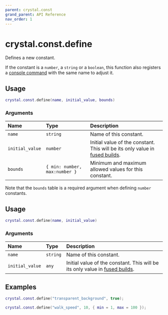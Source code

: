 ```yaml
---
parent: crystal.const
grand_parent: API Reference
nav_order: 1
---
```


# crystal.const.define

Defines a new constant.

If the constant is a `number`, a `string` or a `boolean`, this function also registers a [console command](/crystal/api/cmd) with the same name to adjust it.

## Usage

```lua
crystal.const.define(name, initial_value, bounds)
```

### Arguments

| Name            | Type                          | Description                                                                                                                    |
| :-------------- | :---------------------------- | :----------------------------------------------------------------------------------------------------------------------------- |
| `name`          | `string`                      | Name of this constant.                                                                                                         |
| `initial_value` | `number`                      | Initial value of the constant. This will be its only value in [fused builds](https://love2d.org/wiki/love.filesystem.isFused). |
| `bounds`        | `{ min: number, max:number }` | Minimum and maximum allowed values for this constant.                                                                          |

Note that the `bounds` table is a required argument when defining `number` constants.

## Usage

```lua
crystal.const.define(name, initial_value)
```

### Arguments

| Name            | Type     | Description                                                                                                                    |
| :-------------- | :------- | :----------------------------------------------------------------------------------------------------------------------------- |
| `name`          | `string` | Name of this constant.                                                                                                         |
| `initial_value` | `any`    | Initial value of the constant. This will be its only value in [fused builds](https://love2d.org/wiki/love.filesystem.isFused). |

## Examples

```lua
crystal.const.define("transparent_background", true);
```

```lua
crystal.const.define("walk_speed", 10, { min = 1, max = 100 });
```
